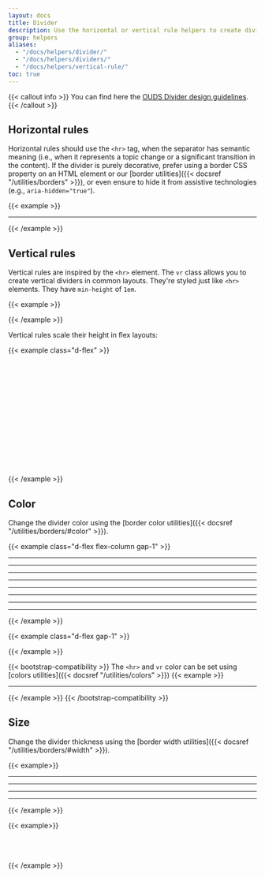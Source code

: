 ```yaml
---
layout: docs
title: Divider
description: Use the horizontal or vertical rule helpers to create dividers. A divider can be used to visually structure an interface by clearly separating content sections.
group: helpers
aliases:
  - "/docs/helpers/divider/"
  - "/docs/helpers/dividers/"
  - "/docs/helpers/vertical-rule/"
toc: true
---
```


{{< callout info >}}
You can find here the [OUDS Divider design guidelines](https://unified-design-system.orange.com/472794e18/p/629e1b-divider).
{{< /callout >}}

## Horizontal rules

Horizontal rules should use the `<hr>` tag, when the separator has semantic meaning (i.e., when it represents a topic change or a significant transition in the content). If the divider is purely decorative, prefer using a border CSS property on an HTML element or our [border utilities]({{< docsref "/utilities/borders" >}}), or even ensure to hide it from assistive technologies (e.g., `aria-hidden="true"`).

{{< example >}}
<hr>
<div class="border-top border-default my-medium"></div>
{{< /example >}}

## Vertical rules

Vertical rules are inspired by the `<hr>` element. The `vr` class allows you to create vertical dividers in common layouts. They're styled just like `<hr>` elements. They have `min-height` of `1em`.

{{< example >}}
<div class="vr"></div>
{{< /example >}}

Vertical rules scale their height in flex layouts:

{{< example class="d-flex" >}}
<div class="d-flex" style="height: 50px;">
  <div class="vr"></div>
</div>
<div class="d-flex" style="height: 80px;">
  <div class="vr"></div>
</div>
<div class="d-flex" style="height: 100px;">
  <div class="vr"></div>
</div>
{{< /example >}}

## Color

Change the divider color using the [border color utilities]({{< docsref "/utilities/borders/#color" >}}).

{{< example class="d-flex flex-column gap-1" >}}
<hr class="border-muted">
<hr class="border-emphasized">
<hr class="border-brand-primary">
<div data-bs-theme="light" class="bg-brand-primary py-shortest"><hr class="border-on-brand-primary"></div>
<div data-bs-theme="light" class="bg-always-white py-shortest"><hr class="border-always-black"></div>
<div data-bs-theme="dark" class="bg-always-black py-shortest"><hr class="border-always-white"></div>
<div data-bs-theme="dark" class="bg-always-black py-shortest"><hr class="border-always-on-black"></div>
<div data-bs-theme="light" class="bg-always-white py-shortest"><hr class="border-always-on-white"></div>
{{< /example >}}

{{< example class="d-flex gap-1" >}}
<div class="vr border-muted"></div>
<div class="vr border-emphasized"></div>
<div class="vr border-brand-primary"></div>
<div data-bs-theme="light" class="d-flex bg-brand-primary"><div class="vr border-on-brand-primary"></div></div>
<div data-bs-theme="light" class="d-flex bg-always-white px-shortest"><div class="vr border-always-black"></div></div>
<div data-bs-theme="dark" class="d-flex bg-always-black px-shortest"><div class="vr border-always-white"></div></div>
<div data-bs-theme="dark" class="d-flex bg-always-black px-shortest"><div class="vr border-always-on-black"></div></div>
<div data-bs-theme="light" class="d-flex bg-always-white px-shortest"><div class="vr border-always-on-white"></div></div>
{{< /example >}}

{{< bootstrap-compatibility >}}
The `<hr>` and `vr` color can be set using [colors utilities]({{< docsref "/utilities/colors" >}})
{{< example >}}
<hr class="text-muted">
<div class="vr text-brand-primary"></div>
{{< /example >}}
{{< /bootstrap-compatibility >}}

## Size

Change the divider thickness using the [border width utilities]({{< docsref "/utilities/borders/#width" >}}).

{{< example>}}
<div>
  <hr class="border-thin">
  <hr class="border-medium">
  <hr class="border-thick">
  <hr class="border-thicker">
</div>
{{< /example >}}

{{< example>}}
<div class="d-flex" style="height: 50px;">
  <div class="vr border-thin"></div>
  <div class="vr border-medium"></div>
  <div class="vr border-thick"></div>
  <div class="vr border-thicker"></div>
</div>
{{< /example >}}

